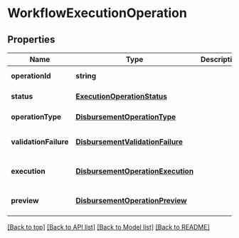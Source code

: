 # WorkflowExecutionOperation

## Properties

|Name | Type | Description | Notes|
|------------ | ------------- | ------------- | -------------|
|**operationId** | **string** |  | [default to undefined]|
|**status** | [**ExecutionOperationStatus**](ExecutionOperationStatus.md) |  | [default to undefined]|
|**operationType** | [**DisbursementOperationType**](DisbursementOperationType.md) |  | [default to undefined]|
|**validationFailure** | [**DisbursementValidationFailure**](DisbursementValidationFailure.md) |  | [optional] [default to undefined]|
|**execution** | [**DisbursementOperationExecution**](DisbursementOperationExecution.md) |  | [optional] [default to undefined]|
|**preview** | [**DisbursementOperationPreview**](DisbursementOperationPreview.md) |  | [optional] [default to undefined]|




[[Back to top]](#) [[Back to API list]](../../README.md#documentation-for-api-endpoints) [[Back to Model list]](../../README.md#documentation-for-models) [[Back to README]](../../README.md)
